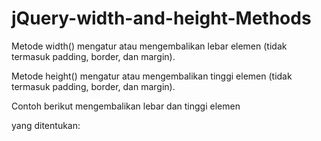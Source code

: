 # jQuery-width-and-height-Methods

Metode width() mengatur atau mengembalikan lebar elemen (tidak termasuk padding, border, dan margin).

Metode height() mengatur atau mengembalikan tinggi elemen (tidak termasuk padding, border, dan margin).

Contoh berikut mengembalikan lebar dan tinggi elemen <div> yang ditentukan:
